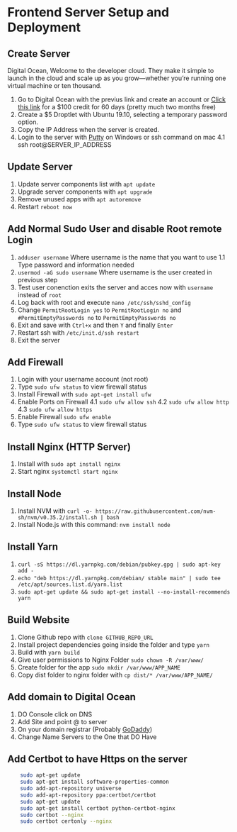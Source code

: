 # Frontend Server Setup and Deployment

## Create Server

Digital Ocean, Welcome to the developer cloud. They make it simple to launch in the cloud and scale up as you grow—whether you’re running one virtual machine or ten thousand.

1. Go to Digital Ocean with the previus link and create an account or [Click this link](https://m.do.co/c/ce761b3417ec) for a \$100 credit for 60 days (pretty much two months free)
2. Create a \$5 Droptlet with Ubuntu 19.10, selecting a temporary password option.
3. Copy the IP Address when the server is created.
4. Login to the server with [Putty](https://www.chiark.greenend.org.uk/~sgtatham/putty/latest.html) on Windows or ssh command on mac
   4.1 ssh root@SERVER_IP_ADDRESS

## Update Server

1. Update server components list with `apt update`
2. Upgrade server components with `apt upgrade`
3. Remove unused apps with `apt autoremove`
4. Restart `reboot now`

## Add Normal Sudo User and disable Root remote Login

1. `adduser username` Where username is the name that you want to use
   1.1 Type password and information needed
2. `usermod -aG sudo username` Where username is the user created in previous step
3. Test user conenction exits the server and acces now with `username` instead of `root`
4. Log back with root and execute `nano /etc/ssh/sshd_config`
5. Change `PermitRootLogin yes` to `PermitRootLogin no` and `#PermitEmptyPasswords no` to `PermitEmptyPasswords no`
6. Exit and save with `Ctrl+x` and then `Y` and finally `Enter`
7. Restart ssh with `/etc/init.d/ssh restart`
8. Exit the server

## Add Firewall

1. Login with your username account (not root)
2. Type `sudo ufw status` to view firewall status
3. Install Firewall with `sudo apt-get install ufw`
4. Enable Ports on Firewall
   4.1 `sudo ufw allow ssh`
   4.2 `sudo ufw allow http`
   4.3 `sudo ufw allow https`
5. Enable Firewall `sudo ufw enable`
6. Type `sudo ufw status` to view firewall status

## Install Nginx (HTTP Server)

1. Install with `sudo apt install nginx`
2. Start nginx `systemctl start nginx`

## Install Node

1. Install NVM with `curl -o- https://raw.githubusercontent.com/nvm-sh/nvm/v0.35.2/install.sh | bash`
2. Install Node.js with this command: `nvm install node`

## Install Yarn

1. `curl -sS https://dl.yarnpkg.com/debian/pubkey.gpg | sudo apt-key add -`
2. `echo "deb https://dl.yarnpkg.com/debian/ stable main" | sudo tee /etc/apt/sources.list.d/yarn.list`
3. `sudo apt-get update && sudo apt-get install --no-install-recommends yarn`

## Build Website

1. Clone Github repo with `clone GITHUB_REPO_URL`
2. Install project dependencies going inside the folder and type `yarn`
3. Build with `yarn build`
4. Give user permissions to Nginx Folder `sudo chown -R /var/www/`
5. Create folder for the app `sudo mkdir /var/www/APP_NAME`
6. Copy dist folder to nginx folder with `cp dist/* /var/www/APP_NAME/`

## Add domain to Digital Ocean

1. DO Console click on DNS
2. Add Site and point @ to server
3. On your domain registrar (Probably [GoDaddy](https://www.godaddy.com/))
4. Change Name Servers to the One that DO Have

## Add Certbot to have Https on the server

```bash
    sudo apt-get update
    sudo apt-get install software-properties-common
    sudo add-apt-repository universe
    sudo add-apt-repository ppa:certbot/certbot
    sudo apt-get update
    sudo apt-get install certbot python-certbot-nginx
    sudo certbot --nginx
    sudo certbot certonly --nginx
```
